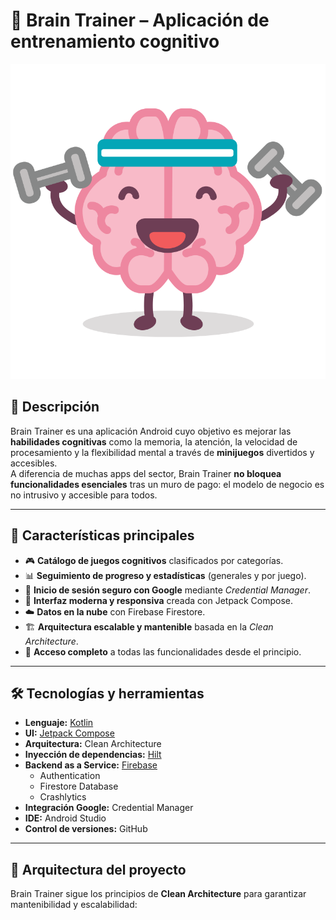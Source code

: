 # 🧠 Brain Trainer – Aplicación de entrenamiento cognitivo
![Brain Trainer Icon](app/src/main/res/drawable/app_icon.png)

## 📌 Descripción
Brain Trainer es una aplicación Android cuyo objetivo es mejorar las **habilidades cognitivas** como la memoria, la atención, la velocidad de procesamiento y la flexibilidad mental a través de **minijuegos** divertidos y accesibles.  
A diferencia de muchas apps del sector, Brain Trainer **no bloquea funcionalidades esenciales** tras un muro de pago: el modelo de negocio es no intrusivo y accesible para todos.

---

## 🎯 Características principales
- 🎮 **Catálogo de juegos cognitivos** clasificados por categorías.
- 📊 **Seguimiento de progreso y estadísticas** (generales y por juego).
- 🔐 **Inicio de sesión seguro con Google** mediante *Credential Manager*.
- 🎨 **Interfaz moderna y responsiva** creada con Jetpack Compose.
- ☁️ **Datos en la nube** con Firebase Firestore.
- 🏗️ **Arquitectura escalable y mantenible** basada en la *Clean Architecture*.
- 📱 **Acceso completo** a todas las funcionalidades desde el principio.

---

## 🛠️ Tecnologías y herramientas
- **Lenguaje:** [Kotlin](https://kotlinlang.org/)
- **UI:** [Jetpack Compose](https://developer.android.com/jetpack/compose)
- **Arquitectura:** Clean Architecture
- **Inyección de dependencias:** [Hilt](https://dagger.dev/hilt/)
- **Backend as a Service:** [Firebase](https://firebase.google.com/)  
  - Authentication  
  - Firestore Database  
  - Crashlytics
- **Integración Google:** Credential Manager
- **IDE:** Android Studio
- **Control de versiones:** GitHub

---

## 📐 Arquitectura del proyecto
Brain Trainer sigue los principios de **Clean Architecture** para garantizar mantenibilidad y escalabilidad:

